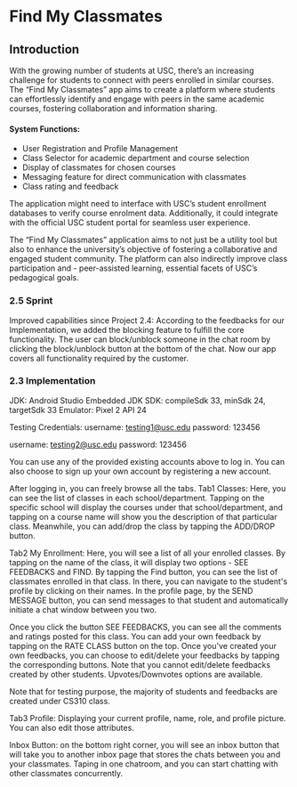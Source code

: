 # Find My Classmates 

## Introduction

With the growing number of students at USC, there’s an increasing challenge for students to connect with peers enrolled in similar courses. The “Find My Classmates” app aims to create a platform where students can effortlessly identify and engage with peers in the same academic courses, fostering collaboration and information sharing.

#### System Functions:
- User Registration and Profile Management
- Class Selector for academic department and course selection
- Display of classmates for chosen courses
- Messaging feature for direct communication with classmates
- Class rating and feedback

The application might need to interface with USC’s student enrollment databases to verify course enrolment data. Additionally, it could integrate with the official USC student portal for seamless user experience.

The “Find My Classmates” application aims to not just be a utility tool but also to enhance the university’s objective of fostering a collaborative and engaged student community. The platform can also indirectly improve class participation and - peer-assisted learning, essential facets of USC’s pedagogical goals.

### 2.5 Sprint
Improved capabilities since Project 2.4:
According to the feedbacks for our Implementation, we added the blocking feature to fulfill the core functionality. 
The user can block/unblock someone in the chat room by clicking the block/unblock button at the bottom of the chat.
Now our app covers all functionality required by the customer.

### 2.3 Implementation
JDK: Android Studio Embedded JDK
SDK: compileSdk 33, minSdk 24, targetSdk 33
Emulator: Pixel 2 API 24


Testing Credentials:
username: testing1@usc.edu
password: 123456

username: testing2@usc.edu
password: 123456

You can use any of the provided existing accounts above to log in. You can also choose to sign up your own account by registering a new account.

After logging in, you can freely browse all the tabs. 
Tab1 Classes: Here, you can see the list of classes in each school/department. Tapping on the specific school will display the courses under that school/department, and tapping on a course name will show you the description of that particular class. Meanwhile, you can add/drop the class by tapping the ADD/DROP button.

Tab2 My Enrollment: Here, you will see a list of all your enrolled classes. By tapping on the name of the class, it will display two options - SEE FEEDBACKS and FIND. By tapping the Find button, you can see the list of classmates enrolled in that class. In there, you can navigate to the student's profile by clicking on their names. In the profile page, by the SEND MESSAGE button, you can send messages to that student and automatically initiate a chat window between you two.

Once you click the button SEE FEEDBACKS, you can see all the comments and ratings posted for this class. You can add your own feedback by tapping on the RATE CLASS button on the top. Once you've created your own feedbacks, you can choose to edit/delete your feedbacks by tapping the corresponding buttons. Note that you cannot edit/delete feedbacks created by other students. Upvotes/Downvotes options are available. 

Note that for testing purpose, the majority of students and feedbacks are created under CS310 class.

Tab3 Profile: Displaying your current profile, name, role, and profile picture. You can also edit those attributes. 

Inbox Button: on the bottom right corner, you will see an inbox button that will take you to another inbox page that stores the chats between you and your classmates. Taping in one chatroom, and you can start chatting with other classmates concurrently. 
